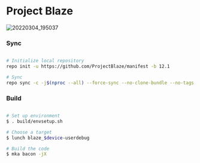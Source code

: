 # Project Blaze #
![20220304_195037](https://user-images.githubusercontent.com/87426352/156781124-0dec9231-9d4c-4b66-a8e8-036d1ced5c2e.png)
### Sync ###

```bash

# Initialize local repository
repo init -u https://github.com/ProjectBlaze/manifest -b 12.1

# Sync
repo sync -c -j$(nproc --all) --force-sync --no-clone-bundle --no-tags
```

### Build ###

```bash

# Set up environment
$ . build/envsetup.sh

# Choose a target
$ lunch blaze_$device-userdebug

# Build the code
$ mka bacon -jX
```
